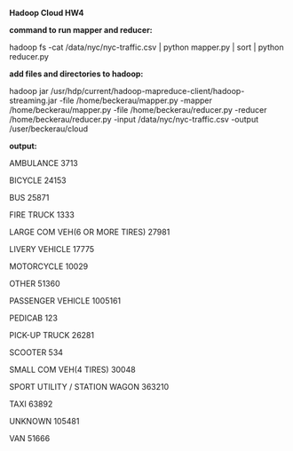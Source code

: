 **Hadoop Cloud HW4**

**command to run mapper and reducer:**

hadoop fs -cat /data/nyc/nyc-traffic.csv | python mapper.py | sort | python reducer.py


**add files and directories to hadoop:**

hadoop jar /usr/hdp/current/hadoop-mapreduce-client/hadoop-streaming.jar -file /home/beckerau/mapper.py -mapper /home/beckerau/mapper.py -file /home/beckerau/reducer.py -reducer /home/beckerau/reducer.py -input /data/nyc/nyc-traffic.csv -output /user/beckerau/cloud

**output:**

AMBULANCE       3713

BICYCLE 24153

BUS     25871

FIRE TRUCK      1333

LARGE COM VEH(6 OR MORE TIRES)  27981

LIVERY VEHICLE  17775

MOTORCYCLE      10029

OTHER   51360

PASSENGER VEHICLE       1005161

PEDICAB 123

PICK-UP TRUCK   26281

SCOOTER 534

SMALL COM VEH(4 TIRES)  30048

SPORT UTILITY / STATION WAGON   363210

TAXI    63892

UNKNOWN 105481

VAN     51666
